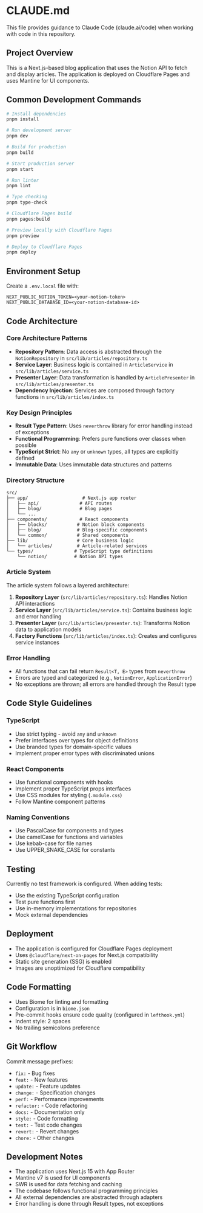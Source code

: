 # CLAUDE.md

This file provides guidance to Claude Code (claude.ai/code) when working with code in this repository.

## Project Overview

This is a Next.js-based blog application that uses the Notion API to fetch and display articles. The application is deployed on Cloudflare Pages and uses Mantine for UI components.

## Common Development Commands

```bash
# Install dependencies
pnpm install

# Run development server
pnpm dev

# Build for production
pnpm build

# Start production server
pnpm start

# Run linter
pnpm lint

# Type checking
pnpm type-check

# Cloudflare Pages build
pnpm pages:build

# Preview locally with Cloudflare Pages
pnpm preview

# Deploy to Cloudflare Pages
pnpm deploy
```

## Environment Setup

Create a `.env.local` file with:
```
NEXT_PUBLIC_NOTION_TOKEN=<your-notion-token>
NEXT_PUBLIC_DATABASE_ID=<your-notion-database-id>
```

## Code Architecture

### Core Architecture Patterns

- **Repository Pattern**: Data access is abstracted through the `NotionRepository` in `src/lib/articles/repository.ts`
- **Service Layer**: Business logic is contained in `ArticleService` in `src/lib/articles/service.ts`
- **Presenter Layer**: Data transformation is handled by `ArticlePresenter` in `src/lib/articles/presenter.ts`
- **Dependency Injection**: Services are composed through factory functions in `src/lib/articles/index.ts`

### Key Design Principles

- **Result Type Pattern**: Uses `neverthrow` library for error handling instead of exceptions
- **Functional Programming**: Prefers pure functions over classes when possible
- **TypeScript Strict**: No `any` or `unknown` types, all types are explicitly defined
- **Immutable Data**: Uses immutable data structures and patterns

### Directory Structure

```
src/
├── app/                    # Next.js app router
│   ├── api/               # API routes
│   ├── blog/              # Blog pages
│   └── ...
├── components/            # React components
│   ├── blocks/           # Notion block components
│   ├── blog/             # Blog-specific components
│   └── common/           # Shared components
├── lib/                  # Core business logic
│   └── articles/         # Article-related services
└── types/               # TypeScript type definitions
    └── notion/          # Notion API types
```

### Article System

The article system follows a layered architecture:

1. **Repository Layer** (`src/lib/articles/repository.ts`): Handles Notion API interactions
2. **Service Layer** (`src/lib/articles/service.ts`): Contains business logic and error handling
3. **Presenter Layer** (`src/lib/articles/presenter.ts`): Transforms Notion data to application models
4. **Factory Functions** (`src/lib/articles/index.ts`): Creates and configures service instances

### Error Handling

- All functions that can fail return `Result<T, E>` types from `neverthrow`
- Errors are typed and categorized (e.g., `NotionError`, `ApplicationError`)
- No exceptions are thrown; all errors are handled through the Result type

## Code Style Guidelines

### TypeScript

- Use strict typing - avoid `any` and `unknown`
- Prefer interfaces over types for object definitions
- Use branded types for domain-specific values
- Implement proper error types with discriminated unions

### React Components

- Use functional components with hooks
- Implement proper TypeScript props interfaces
- Use CSS modules for styling (`.module.css`)
- Follow Mantine component patterns

### Naming Conventions

- Use PascalCase for components and types
- Use camelCase for functions and variables
- Use kebab-case for file names
- Use UPPER_SNAKE_CASE for constants

## Testing

Currently no test framework is configured. When adding tests:
- Use the existing TypeScript configuration
- Test pure functions first
- Use in-memory implementations for repositories
- Mock external dependencies

## Deployment

- The application is configured for Cloudflare Pages deployment
- Uses `@cloudflare/next-on-pages` for Next.js compatibility
- Static site generation (SSG) is enabled
- Images are unoptimized for Cloudflare compatibility

## Code Formatting

- Uses Biome for linting and formatting
- Configuration is in `biome.json`
- Pre-commit hooks ensure code quality (configured in `lefthook.yml`)
- Indent style: 2 spaces
- No trailing semicolons preference

## Git Workflow

Commit message prefixes:
- `fix:` - Bug fixes
- `feat:` - New features
- `update:` - Feature updates
- `change:` - Specification changes
- `perf:` - Performance improvements
- `refactor:` - Code refactoring
- `docs:` - Documentation only
- `style:` - Code formatting
- `test:` - Test code changes
- `revert:` - Revert changes
- `chore:` - Other changes

## Development Notes

- The application uses Next.js 15 with App Router
- Mantine v7 is used for UI components
- SWR is used for data fetching and caching
- The codebase follows functional programming principles
- All external dependencies are abstracted through adapters
- Error handling is done through Result types, not exceptions